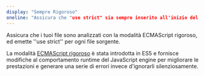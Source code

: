 ```yaml
---
display: "Sempre Rigoroso"
oneline: "Assicura che "use strict" sia sempre inserito all'inizio del file"
---
```


Assicura che i tuoi file sono analizzati con la modalità ECMAScript rigoroso, ed emette ''use strict'' per ogni file sorgente.

La modalità [ECMAScript rigoroso](https://developer.mozilla.org/docs/Web/JavaScript/Reference/Strict_mode) è stata introdotta in ES5 e fornisce modifiche al comportamento runtime del JavaScript engine per migliorare le prestazioni e generare una serie di errori invece d'ignorarli silenziosamente.
